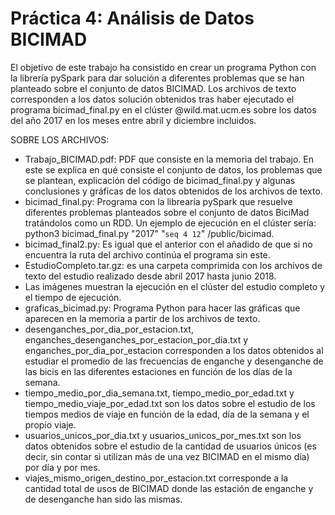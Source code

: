 # Práctica 4: Análisis de Datos BICIMAD
El objetivo de este trabajo ha consistido en crear un programa Python con la librería pySpark para dar solución a diferentes problemas que se han planteado sobre el conjunto de datos BICIMAD. Los archivos de texto corresponden a los datos solución obtenidos tras haber ejecutado el programa bicimad_final.py en el clúster @wild.mat.ucm.es sobre los datos del año 2017 en los meses entre abril y diciembre incluidos.

SOBRE LOS ARCHIVOS:
- Trabajo_BICIMAD.pdf: PDF que consiste en la memoria del trabajo. En este se explica en qué consiste el conjunto de datos, los problemas que se plantean, explicación del código de bicimad_final.py y algunas conclusiones y gráficas de los datos obtenidos de los archivos de texto.
- bicimad_final.py: Programa con la librearía pySpark que resuelve diferentes problemas planteados sobre el conjunto de datos
BiciMad tratándolos como un RDD. Un ejemplo de ejecución en el clúster sería: python3 bicimad_final.py "2017" "`seq 4 12`" /public/bicimad.
- bicimad_final2.py: Es igual que el anterior con el añadido de que si no encuentra la ruta del archivo continúa el programa sin este.
- EstudioCompleto.tar.gz: es una carpeta comprimida con los archivos de texto del estudio realizado desde abril 2017 hasta junio 2018.
- Las imágenes muestran la ejecución en el clúster del estudio completo y el tiempo de ejecución.
- graficas_bicimad.py: Programa Python para hacer las gráficas que aparecen en la memoria a partir de los archivos de texto.
- desenganches_por_dia_por_estacion.txt, enganches_desenganches_por_estacion_por_dia.txt y enganches_por_dia_por_estacion corresponden a los datos obtenidos al estudiar el promedio de las frecuencias de enganche y desenganche de las bicis en las diferentes estaciones en función de los días de la semana.
- tiempo_medio_por_dia_semana.txt, tiempo_medio_por_edad.txt y tiempo_medio_viaje_por_edad.txt son los datos sobre el estudio de los tiempos medios de viaje en función de la edad, día de la semana y el propio viaje.
- usuarios_unicos_por_dia.txt y usuarios_unicos_por_mes.txt son los datos obtenidos sobre el estudio de la cantidad de usuarios únicos (es decir, sin contar si utilizan más de una vez BICIMAD en el mismo día) por día y por mes.
- viajes_mismo_origen_destino_por_estacion.txt corresponde a la cantidad total de usos de BICIMAD donde las estación de enganche y de desenganche han sido las mismas.

